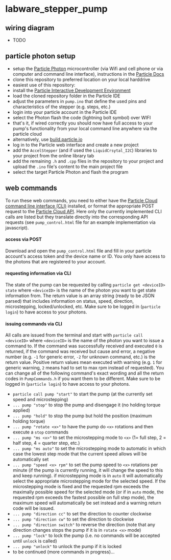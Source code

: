 # labware_stepper_pump

## wiring diagram

 - TODO

## particle photon setup

 - setup the [Particle Photon](https://store.particle.io/collections/photon) microcontroller (via Wifi and cell phone or via computer and command line interface), instructions in the [Particle Docs](https://docs.particle.io/guide/getting-started/start/photon/)
 - clone this repository to preferred location on your local harddrive
 - easiest use of this repository:
  - install the [Particle Interactive Development Environment](https://www.particle.io/products/development-tools/particle-desktop-ide)
  - load the cloned repository folder in the  Particle IDE
  - adjust the parameters in `pump.ino` that define the used pins and characteristics of the stepper (e.g. steps, etc.)
  - login into your particle account in the Particle IDE
  - select the Photon flash the code (lightning bolt symbol) over WIFI
  - that's it, if wired correctly you should now have full access to your pump's functionality from your local command line anywhere via the particle cloud
 - alternatively, use [build.particle.io](http://build.particle.io)
  - log in to the Particle web interface and create a new project
  - add the `AccelStepper` (and if used the `LiquidCrsytal_I2C`) libraries to your project from the online library tab
  - add the remaining `.h` and `.cpp` files in the repository to your project and upload the `.ino` file's content to the main project file
  - select the target Particle Photon and flash the program

## web commands

To run these web commands, you need to either have the [Particle Cloud command line interface (CLI)](https://github.com/spark/particle-cli) installed, or format the appropriate POST request to the [Particle Cloud API](https://docs.particle.io/reference/api/). Here only the currently implemented CLI calls are listed but they translate directly into the corresponding API requests (see `pump_control.html` file for an example implementation via javascript).

#### access via POST

Download and open the `pump_control.html` file and fill in your particle account's access token and the device name or ID. You only have access to the photons that are registered to your account.

#### requesting information via CLI

The state of the pump can be requested by calling `particle get <deviceID> state` where `<deviceID>` is the name of the photon you want to get state information from. The return value is an array string (ready to be JSON parsed) that includes information on status, speed, direction, microstepping, locked/unlocked, etc. Make sure to be logged in (`particle login`) to have access to your photons.

#### issuing commands via CLI

All calls are issued from the terminal and start with `particle call <deviceID>` where `<deviceID>` is the name of the photon you want to issue a command to. If the command was successfully received and executed `0` is returned, if the command was received but cause and error, a negative number (e.g. `-1` for generic error, `-2` for unknown command, etc.) is the return value. Positive return values mean executed with warning (e.g. `1` for generic warning, `2` means had to set to max rpm instead of requested). You can change all of the following command's exact wording and all the return codes in `PumpCommands.h` if you want them to be different. Make sure to be logged in (`particle login`) to have access to your photons.

  - `particle call pump "start"` to start the pump (at the currently set speed and microstepping)
  - `... pump "stop"` to stop the pump and disengage it (no holding torque applied)
  - `... pump "hold"` to stop the pump but hold the position (maximum holding torque)
  - `... pump "rotate <x>"` to have the pump do `<x>` rotations and then execute a `stop` commands
  - `... pump "ms <x>"` to set the microstepping mode to `<x>` (1= full step, 2 = half step, 4 = quarter step, etc.)
  - `... pump "ms auto"` to set the microstepping mode to automatic in which case the lowest step mode that the current speed allows will be automatically set
  - `... pump "speed <x> rpm"` to set the pump speed to `<x>` rotations per minute (if the pump is currently running, it will change the speed to this and keep running). if microstepping mode is in `auto` it will automatically select the appropriate microstepping mode for the selected speed. If the microstepping mode is fixed and the requested rpm exceeds the maximally possible speed for the selected mode (or if in `auto` mode, the requested rpm exceeds the fastest possible on full step mode), the maximum speed will automatically be set instead and a warning return code will be issued.
  - `... pump "direction cc"` to set the direction to counter clockwise
  - `... pump "direction cw"` to set the direction to clockwise
  - `... pump "direction switch"` to reverse the direction (note that any direction changes stops the pump if it is in `rotate <x>` mode)
  - `... pump "lock"` to lock the pump (i.e. no commands will be accepted until `unlock` is called)
  - `... pump "unlock"` to unlock the pump if it is locked
  - to be continued (more commands in progress)...

